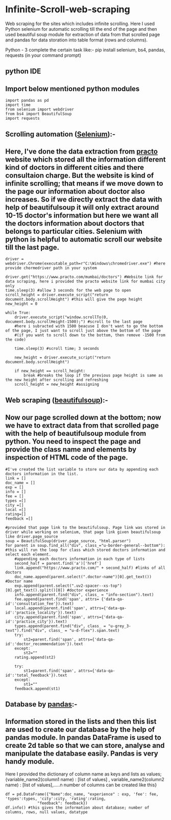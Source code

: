 # Infinite-Scroll-web-scraping
Web scraping for the sites which includes infinite scrolling.
Here I used Python selenium for automatic scrolling till the end of the page and then used beautiful soup module for extraction of data from that scrolled page and pandas for data storation into table format (rows and columns).

Python - 3
complete the certain task like:- pip install selenium, bs4, pandas, requests (in your command prompt)

## python IDE
## Import below mentioned python modules

    import pandas as pd
    import time
    from selenium import webdriver
    from bs4 import BeautifulSoup
    import requests
    
## Scrolling automation ([Selenium](https://pypi.org/project/selenium/)):-
## Here, I've done the data extraction from [practo](https://www.practo.com/) website which stored all the information different kind of doctors in different cities and there consultaion charge. But the website is kind of infinite scrolling; that means if we move down to the page our information about doctor also increases. So if we directly extract the data with help of beautifulsoup it will only extract around 10-15 doctor's information but here we want all the doctors information about doctors that belongs to particular cities. Selenium  with python is helpful to automatic scroll our website till the last page.

    driver = webdriver.Chrome(executable_path=r"C:\Windows\chromedriver.exe") #here provide chormedriver path in your system

    driver.get("https://www.practo.com/mumbai/doctors") #Website link for data scraping, here i provided the practo website link for mumbai city only
    time.sleep(3) #allow 3 seconds for the web page to open
    scroll_height = driver.execute_script("return document.body.scrollHeight") #this will give the page height
    new_height = 0 

    while True:
        driver.execute_script("window.scrollTo(0, document.body.scrollHeight-1500);") #scroll to the last page 
        #here i subracted with 1500 beacuse I don't want to go the bottom of the page, I just want to scroll just above the bottom of the page
        #(if you want to scroll down to the bottom, then remove -1500 from the code)
        
        time.sleep(3) #scroll time; 3 seconds

        new_height = driver.execute_script("return document.body.scrollHeight")

        if new_height == scroll_height:
            break #breaks the loop if the previous page height is same as the new height after scrolling and refreshing
        scroll_height = new_height #assigning 


## Web scraping ([beautifulsoup](https://beautiful-soup-4.readthedocs.io/en/latest/)):-
## Now our page scrolled down at the bottom; now we have to extract data from that scrolled page with the help of beautifulsoup module from python. You need to inspect the page and provide the class name and elements by inspection of HTML code of the page.

    #I've created the list variable to store our data by appending each doctors information in the list.
    link = [] 
    doc_name = []
    exp = []
    info = []
    fee = []
    types =[]
    city =[]
    local =[]
    rating=[]
    feedback =[]
    
    #provided that page link to the beautifulsoup. Page link was stored in driver while working on selenium, that page link given beautifulsoup like driver.page_source
    soup = BeautifulSoup(driver.page_source, "html.parser")
    for parent in soup.find_all("div", class_="u-border-general--bottom"): #this will run the loop for class which stored doctors information and select each element.
        #appending each doctors information in each type of lists 
        second_half = parent.find('a')['href']
        link.append("https://www.practo.com/" + second_half) #links of all doctors
        doc_name.append(parent.select(".doctor-name")[0].get_text()) #Doctor name
        exp.append(parent.select(".uv2-spacer--xs-top")[0].get_text().split()[0]) #doctor experience
        info.append(parent.find("div", class_ = "info-section").text)
        fee.append(parent.find('span', attrs= {'data-qa-id':'consultation_fee'}).text)
        local.append(parent.find('span', attrs={'data-qa-id':'practice_locality'}).text)
        city.append(parent.find('span', attrs={'data-qa-id':'practice_city'}).text)
        types.append(parent.find("div", class_ = "u-grey_3-text").find("div", class_ = "u-d-flex").span.text)
        try:
            st2=parent.find('span', attrs={'data-qa-id':'doctor_recommendation'}).text
        except:
            st2=""
        rating.append(st2)

        try:
            st1=parent.find('span', attrs={'data-qa-id':'total_feedback'}).text
        except:
            st1=""
        feedback.append(st1)

## Database by [pandas](https://pandas.pydata.org/):-
## Information stored in the lists and then this list are used to create our database by the help of pandas module. In pandas DataFrame is used to create 2d table so that we can store, analyse and manipulate the database easily. Pandas is very handy module. 
Here I provided the dictionary of column name as keys and lists as values;
{variable_name2(column1 name) : [list of values] ,  variable_name2(column2 name) : [list of values],.....n number of columns can be created like this}

    df = pd.DataFrame({"Name":doc_name, "experience" : exp, 'fee': fee, 'types':types, 'city':city, 'rating':rating,
                  "feedback": feedback})
    df.info() #this gives the information about database; number of columns, rows, null values, datatype 

